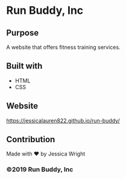 # Run Buddy, Inc

## Purpose 
A website that offers fitness training services.

## Built with
* HTML
* CSS

## Website
https://jessicalauren822.github.io/run-buddy/

## Contribution
Made with ❤️ by Jessica Wright

### ©️2019 Run Buddy, Inc
